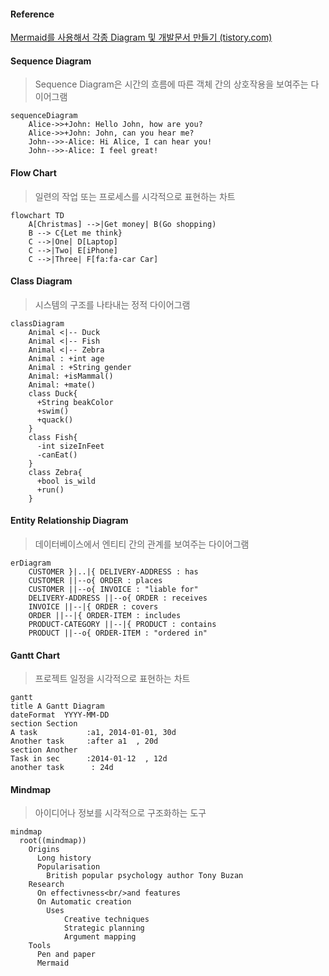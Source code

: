 #### Reference
[Mermaid를 사용해서 각종 Diagram 및 개발문서 만들기 (tistory.com)](https://holjjack.tistory.com/296)

#### Sequence Diagram
> Sequence Diagram은 시간의 흐름에 따른 객체 간의 상호작용을 보여주는 다이어그램
```mermaid
sequenceDiagram
    Alice->>+John: Hello John, how are you?
    Alice->>+John: John, can you hear me?
    John-->>-Alice: Hi Alice, I can hear you!
    John-->>-Alice: I feel great!
```

#### Flow Chart
> 일련의 작업 또는 프로세스를 시각적으로 표현하는 차트
```mermaid
flowchart TD
    A[Christmas] -->|Get money| B(Go shopping)
    B --> C{Let me think}
    C -->|One| D[Laptop]
    C -->|Two| E[iPhone]
    C -->|Three| F[fa:fa-car Car]
```

#### Class Diagram
> 시스템의 구조를 나타내는 정적 다이어그램
```mermaid
classDiagram
    Animal <|-- Duck
    Animal <|-- Fish
    Animal <|-- Zebra
    Animal : +int age
    Animal : +String gender
    Animal: +isMammal()
    Animal: +mate()
    class Duck{
      +String beakColor
      +swim()
      +quack()
    }
    class Fish{
      -int sizeInFeet
      -canEat()
    }
    class Zebra{
      +bool is_wild
      +run()
    }
```

#### Entity Relationship Diagram
> 데이터베이스에서 엔티티 간의 관계를 보여주는 다이어그램
```mermaid
erDiagram
    CUSTOMER }|..|{ DELIVERY-ADDRESS : has
    CUSTOMER ||--o{ ORDER : places
    CUSTOMER ||--o{ INVOICE : "liable for"
    DELIVERY-ADDRESS ||--o{ ORDER : receives
    INVOICE ||--|{ ORDER : covers
    ORDER ||--|{ ORDER-ITEM : includes
    PRODUCT-CATEGORY ||--|{ PRODUCT : contains
    PRODUCT ||--o{ ORDER-ITEM : "ordered in"
```

#### Gantt Chart
> 프로젝트 일정을 시각적으로 표현하는 차트
```mermaid
gantt
title A Gantt Diagram
dateFormat  YYYY-MM-DD
section Section
A task           :a1, 2014-01-01, 30d
Another task     :after a1  , 20d
section Another
Task in sec      :2014-01-12  , 12d
another task      : 24d
```

#### Mindmap
> 아이디어나 정보를 시각적으로 구조화하는 도구
```mermaid
mindmap
  root((mindmap))
    Origins
      Long history
      Popularisation
        British popular psychology author Tony Buzan
    Research
      On effectivness<br/>and features
      On Automatic creation
        Uses
            Creative techniques
            Strategic planning
            Argument mapping
    Tools
      Pen and paper
      Mermaid
```


